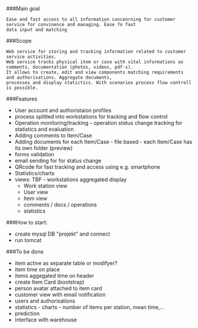 ###Main goal

    Ease and fast access to all information concenrning for customer service for convinence and managing. Ease fo fast
    data input and matching
###Scope

    Web service for storing and tracking information related to customer service activities.
    Web service tracks physical item or case with vital informations as comments, documentation (photos, videos, pdf-s).
    It allows to create, edit and view components matching requirements and authorisations. Aggregate documents,
    processes and display statictics. With scenarios process flow controll is possible.

###Features

* User account and authoristaion profiles
* process splitted into workstations for tracking and flow control
* Operation monitoring/tracking - operation status change tracking for statistics and evaluation
* Adding comments to Item/Case
* Adding documents for each Item/Case - file based - each Item/Case has its own folder (preview)
* forms validation
* email sending for for status change
* QRcode for fast tracking and access using e.g. smartphone
* Statistics/charts
* views:
    TBF - workstations aggregated display
    - Work station view
    - User view
    - Item view
    - comments / docs / operations
    - statistics



###How to start:

* create mysql DB "projekt" and connect
* run tomcat



###To be done

* item active as separate table or modifyer?
* item time on place
* items aggegated time on header
* create Item Card (bootstrap)
* person avatar attached to item card
* customer view with email notification
* users and authorisations
* statistics - charts - number of items per station, mean time,...
* prediction
* interface with warehouse
